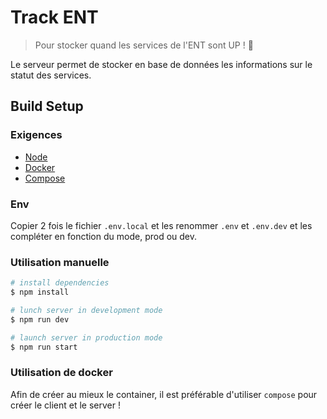 # Track ENT

> Pour stocker quand les services de l'ENT sont UP ! 👀

Le serveur permet de stocker en base de données les informations sur le statut des services.

## Build Setup

### Exigences

- [Node](https://nodejs.org/)
- [Docker](https://www.docker.com/)
- [Compose](https://docs.docker.com/compose/)

### Env

Copier 2 fois le fichier `.env.local` et les renommer `.env` et `.env.dev` et les compléter en fonction du mode, prod ou dev.

### Utilisation manuelle

```bash
# install dependencies
$ npm install

# lunch server in development mode
$ npm run dev

# launch server in production mode
$ npm run start
```

### Utilisation de docker

Afin de créer au mieux le container, il est préférable d'utiliser `compose` pour créer le client et le server !
